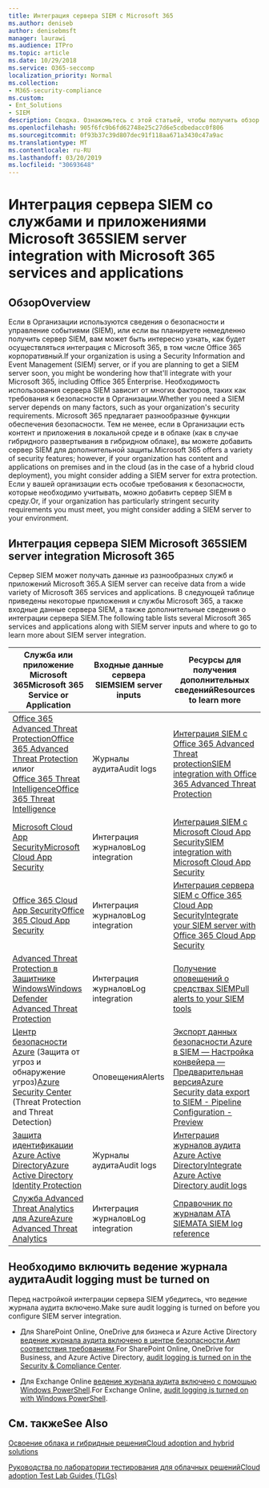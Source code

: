 ```yaml
---
title: Интеграция сервера SIEM с Microsoft 365
ms.author: deniseb
author: denisebmsft
manager: laurawi
ms.audience: ITPro
ms.topic: article
ms.date: 10/29/2018
ms.service: O365-seccomp
localization_priority: Normal
ms.collection:
- M365-security-compliance
ms.custom:
- Ent_Solutions
- SIEM
description: Сводка. Ознакомьтесь с этой статьей, чтобы получить обзор интеграции сервера SIEM с Microsoft 365.
ms.openlocfilehash: 905f6fc9b6fd62748e25c27d6e5cdbedacc0f806
ms.sourcegitcommit: 0f93b37c39d807dec91f118aa671a3430c47a9ac
ms.translationtype: MT
ms.contentlocale: ru-RU
ms.lasthandoff: 03/20/2019
ms.locfileid: "30693648"
---
```

# <a name="siem-server-integration-with-microsoft-365-services-and-applications"></a><span data-ttu-id="6a451-103">Интеграция сервера SIEM со службами и приложениями Microsoft 365</span><span class="sxs-lookup"><span data-stu-id="6a451-103">SIEM server integration with Microsoft 365 services and applications</span></span>

## <a name="overview"></a><span data-ttu-id="6a451-104">Обзор</span><span class="sxs-lookup"><span data-stu-id="6a451-104">Overview</span></span>

<span data-ttu-id="6a451-105">Если в Организации используются сведения о безопасности и управление событиями (SIEM), или если вы планируете немедленно получить сервер SIEM, вам может быть интересно узнать, как будет осуществляться интеграция с Microsoft 365, в том числе Office 365 корпоративный.</span><span class="sxs-lookup"><span data-stu-id="6a451-105">If your organization is using a Security Information and Event Management (SIEM) server, or if you are planning to get a SIEM server soon, you might be wondering how that'll integrate with your Microsoft 365, including Office 365 Enterprise.</span></span> <span data-ttu-id="6a451-106">Необходимость использования сервера SIEM зависит от многих факторов, таких как требования к безопасности в Организации.</span><span class="sxs-lookup"><span data-stu-id="6a451-106">Whether you need a SIEM server depends on many factors, such as your organization's security requirements.</span></span> <span data-ttu-id="6a451-107">Microsoft 365 предлагает разнообразные функции обеспечения безопасности. Тем не менее, если в Организации есть контент и приложения в локальной среде и в облаке (как в случае гибридного развертывания в гибридном облаке), вы можете добавить сервер SIEM для дополнительной защиты.</span><span class="sxs-lookup"><span data-stu-id="6a451-107">Microsoft 365 offers a variety of security features; however, if your organization has content and applications on premises and in the cloud (as in the case of a hybrid cloud deployment), you might consider adding a SIEM server for extra protection.</span></span> <span data-ttu-id="6a451-108">Если у вашей организации есть особые требования к безопасности, которые необходимо учитывать, можно добавить сервер SIEM в среду.</span><span class="sxs-lookup"><span data-stu-id="6a451-108">Or, if your organization has particularly stringent security requirements you must meet, you might consider adding a SIEM server to your environment.</span></span>

## <a name="siem-server-integration-microsoft-365"></a><span data-ttu-id="6a451-109">Интеграция сервера SIEM Microsoft 365</span><span class="sxs-lookup"><span data-stu-id="6a451-109">SIEM server integration Microsoft 365</span></span>

<span data-ttu-id="6a451-110">Сервер SIEM может получать данные из разнообразных служб и приложений Microsoft 365.</span><span class="sxs-lookup"><span data-stu-id="6a451-110">A SIEM server can receive data from a wide variety of Microsoft 365 services and applications.</span></span> <span data-ttu-id="6a451-111">В следующей таблице приведены некоторые приложения и службы Microsoft 365, а также входные данные сервера SIEM, а также дополнительные сведения о интеграции сервера SIEM.</span><span class="sxs-lookup"><span data-stu-id="6a451-111">The following table lists several Microsoft 365 services and applications along with SIEM server inputs and where to go to learn more about SIEM server integration.</span></span> 

| <span data-ttu-id="6a451-112">Служба или приложение Microsoft 365</span><span class="sxs-lookup"><span data-stu-id="6a451-112">Microsoft 365 Service or Application</span></span> | <span data-ttu-id="6a451-113">Входные данные сервера SIEM</span><span class="sxs-lookup"><span data-stu-id="6a451-113">SIEM server inputs</span></span> | <span data-ttu-id="6a451-114">Ресурсы для получения дополнительных сведений</span><span class="sxs-lookup"><span data-stu-id="6a451-114">Resources to learn more</span></span> |
| --- | --- | --- |
| [<span data-ttu-id="6a451-115">Office 365 Advanced Threat Protection</span><span class="sxs-lookup"><span data-stu-id="6a451-115">Office 365 Advanced Threat Protection</span></span>](office-365-atp.md) <br/>   <span data-ttu-id="6a451-116">или</span><span class="sxs-lookup"><span data-stu-id="6a451-116">or</span></span>   <br/>[<span data-ttu-id="6a451-117">Office 365 Threat Intelligence</span><span class="sxs-lookup"><span data-stu-id="6a451-117">Office 365 Threat Intelligence</span></span>](office-365-ti.md) | <span data-ttu-id="6a451-118">Журналы аудита</span><span class="sxs-lookup"><span data-stu-id="6a451-118">Audit logs</span></span> | [<span data-ttu-id="6a451-119">Интеграция SIEM с Office 365 Advanced Threat protection</span><span class="sxs-lookup"><span data-stu-id="6a451-119">SIEM integration with Office 365 Advanced Threat Protection</span></span>](siem-integration-with-office-365-ti.md) |
| [<span data-ttu-id="6a451-120">Microsoft Cloud App Security</span><span class="sxs-lookup"><span data-stu-id="6a451-120">Microsoft Cloud App Security</span></span>](https://docs.microsoft.com/cloud-app-security/what-is-cloud-app-security) | <span data-ttu-id="6a451-121">Интеграция журналов</span><span class="sxs-lookup"><span data-stu-id="6a451-121">Log integration</span></span> | [<span data-ttu-id="6a451-122">Интеграция SIEM с Microsoft Cloud App Security</span><span class="sxs-lookup"><span data-stu-id="6a451-122">SIEM integration with Microsoft Cloud App Security</span></span>](https://docs.microsoft.com/cloud-app-security/siem) |
| [<span data-ttu-id="6a451-123">Office 365 Cloud App Security</span><span class="sxs-lookup"><span data-stu-id="6a451-123">Office 365 Cloud App Security</span></span>](office-365-cas-overview.md) | <span data-ttu-id="6a451-124">Интеграция журналов</span><span class="sxs-lookup"><span data-stu-id="6a451-124">Log integration</span></span> | [<span data-ttu-id="6a451-125">Интеграция сервера SIEM с Office 365 Cloud App Security</span><span class="sxs-lookup"><span data-stu-id="6a451-125">Integrate your SIEM server with Office 365 Cloud App Security</span></span>](integrate-your-siem-server-with-office-365-cas.md) |
| [<span data-ttu-id="6a451-126">Advanced Threat Protection в Защитнике Windows</span><span class="sxs-lookup"><span data-stu-id="6a451-126">Windows Defender Advanced Threat Protection</span></span>](https://docs.microsoft.com/windows/security/threat-protection/) | <span data-ttu-id="6a451-127">Интеграция журналов</span><span class="sxs-lookup"><span data-stu-id="6a451-127">Log integration</span></span> | [<span data-ttu-id="6a451-128">Получение оповещений о средствах SIEM</span><span class="sxs-lookup"><span data-stu-id="6a451-128">Pull alerts to your SIEM tools</span></span>](https://docs.microsoft.com/windows/security/threat-protection/windows-defender-atp/configure-siem-windows-defender-advanced-threat-protection) |
| <span data-ttu-id="6a451-129">[Центр безопасности Azure](https://docs.microsoft.com/azure/security-center/security-center-intro) (Защита от угроз и обнаружение угроз)</span><span class="sxs-lookup"><span data-stu-id="6a451-129">[Azure Security Center](https://docs.microsoft.com/azure/security-center/security-center-intro) (Threat Protection and Threat Detection)</span></span> | <span data-ttu-id="6a451-130">Оповещения</span><span class="sxs-lookup"><span data-stu-id="6a451-130">Alerts</span></span> | [<span data-ttu-id="6a451-131">Экспорт данных безопасности Azure в SIEM — Настройка конвейера — Предварительная версия</span><span class="sxs-lookup"><span data-stu-id="6a451-131">Azure Security data export to SIEM - Pipeline Configuration - Preview</span></span>](https://docs.microsoft.com/azure/security-center/security-center-export-data-to-siem) |
| [<span data-ttu-id="6a451-132">Защита идентификации Azure Active Directory</span><span class="sxs-lookup"><span data-stu-id="6a451-132">Azure Active Directory Identity Protection</span></span>](https://docs.microsoft.com/azure/active-directory/identity-protection/overview) | <span data-ttu-id="6a451-133">Журналы аудита</span><span class="sxs-lookup"><span data-stu-id="6a451-133">Audit logs</span></span> | [<span data-ttu-id="6a451-134">Интеграция журналов аудита Azure Active Directory</span><span class="sxs-lookup"><span data-stu-id="6a451-134">Integrate Azure Active Directory audit logs</span></span>](https://docs.microsoft.com/azure/security/security-azure-log-integration-ad) |
| [<span data-ttu-id="6a451-135">Служба Advanced Threat Analytics для Azure</span><span class="sxs-lookup"><span data-stu-id="6a451-135">Azure Advanced Threat Analytics</span></span>](https://docs.microsoft.com/azure/security/azure-threat-detection) | <span data-ttu-id="6a451-136">Интеграция журналов</span><span class="sxs-lookup"><span data-stu-id="6a451-136">Log integration</span></span> | [<span data-ttu-id="6a451-137">Справочник по журналам ATA SIEM</span><span class="sxs-lookup"><span data-stu-id="6a451-137">ATA SIEM log reference</span></span>](https://docs.microsoft.com/advanced-threat-analytics/cef-format-sa) |

## <a name="audit-logging-must-be-turned-on"></a><span data-ttu-id="6a451-138">Необходимо включить ведение журнала аудита</span><span class="sxs-lookup"><span data-stu-id="6a451-138">Audit logging must be turned on</span></span>

<span data-ttu-id="6a451-139">Перед настройкой интеграции сервера SIEM убедитесь, что ведение журнала аудита включено.</span><span class="sxs-lookup"><span data-stu-id="6a451-139">Make sure audit logging is turned on before you configure SIEM server integration.</span></span> 

- <span data-ttu-id="6a451-140">Для SharePoint Online, OneDrive для бизнеса и Azure Active Directory [ведение журнала аудита включено в центре безопасности _Амп_ соответствия требованиям](https://docs.microsoft.com/office365/securitycompliance/turn-audit-log-search-on-or-off).</span><span class="sxs-lookup"><span data-stu-id="6a451-140">For SharePoint Online, OneDrive for Business, and Azure Active Directory, [audit logging is turned on in the Security & Compliance Center](https://docs.microsoft.com/office365/securitycompliance/turn-audit-log-search-on-or-off).</span></span>

- <span data-ttu-id="6a451-141">Для Exchange Online [ведение журнала аудита включено с помощью Windows PowerShell](https://docs.microsoft.com/office365/securitycompliance/enable-mailbox-auditing).</span><span class="sxs-lookup"><span data-stu-id="6a451-141">For Exchange Online, [audit logging is turned on with Windows PowerShell](https://docs.microsoft.com/office365/securitycompliance/enable-mailbox-auditing).</span></span>
 
## <a name="see-also"></a><span data-ttu-id="6a451-142">См. также</span><span class="sxs-lookup"><span data-stu-id="6a451-142">See Also</span></span>

[<span data-ttu-id="6a451-143">Освоение облака и гибридные решения</span><span class="sxs-lookup"><span data-stu-id="6a451-143">Cloud adoption and hybrid solutions</span></span>](https://docs.microsoft.com/office365/enterprise/cloud-adoption-and-hybrid-solutions)
  
[<span data-ttu-id="6a451-144">Руководства по лаборатории тестирования для облачных решений</span><span class="sxs-lookup"><span data-stu-id="6a451-144">Cloud adoption Test Lab Guides (TLGs)</span></span>](https://docs.microsoft.com/office365/enterprise/cloud-adoption-test-lab-guides-tlgs)


